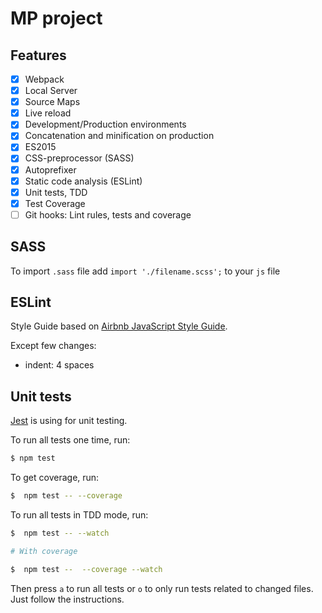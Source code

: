 # MP project

## Features

- [x] Webpack
- [x] Local Server
- [x] Source Maps
- [x] Live reload
- [x] Development/Production environments
- [x] Concatenation and minification on production
- [x] ES2015
- [x] CSS-preprocessor (SASS)
- [x] Autoprefixer
- [x] Static code analysis (ESLint)
- [x] Unit tests, TDD
- [x] Test Coverage
- [ ] Git hooks: Lint rules, tests and coverage

## SASS

To import `.sass` file add `import './filename.scss';` to your `js` file

## ESLint

Style Guide based on [Airbnb JavaScript Style Guide](https://github.com/airbnb/javascript).

Except few changes:

* indent: 4 spaces

## Unit tests

[Jest](https://facebook.github.io/jest/) is using for unit testing.

To run all tests one time, run:
```bash
$ npm test
```

To get coverage, run:

```bash
$  npm test -- --coverage
```

To run all tests in TDD mode, run:
```bash
$  npm test -- --watch

# With coverage

$  npm test --  --coverage --watch
```

Then press `a` to run all tests or `o` to only run tests related to changed files. Just follow the instructions.
